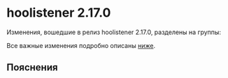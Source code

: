 # hoolistener 2.17.0

<!-- ЧЕЛОВЕЧЕСКОЕ ВСТУПЛЕНИЕ -->

Изменения, вошедшие в релиз hoolistener 2.17.0, разделены на группы:

Все важные изменения подробно описаны [ниже](#Пояснения).

## Пояснения


